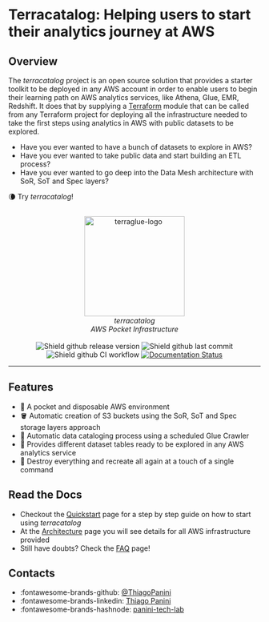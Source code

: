 # Terracatalog: Helping users to start their analytics journey at AWS

## Overview

The *terracatalog* project is an open source solution that provides a starter toolkit to be deployed in any AWS account in order to enable users to begin their learning path on AWS analytics services, like Athena, Glue, EMR, Redshift. It does that by supplying a [Terraform](https://www.terraform.io/) module that can be called from any Terraform project for deploying all the infrastructure needed to take the first steps using analytics in AWS with public datasets to be explored.

- Have you ever wanted to have a bunch of datasets to explore in AWS?
- Have you ever wanted to take public data and start building an ETL process?
- Have you ever wanted to go deep into the Data Mesh architecture with SoR, SoT and Spec layers?

🌘 Try *terracatalog*!


<div align="center">
    <br><img src="https://github.com/ThiagoPanini/terracatalog/blob/main/docs/assets/imgs/logo.png?raw=true" alt="terraglue-logo" width=200 height=200>
</div>

<div align="center">
    <i>terracatalog<br>
    AWS Pocket Infrastructure</i>
</div>

<div align="center">  
  <br>

  <img src="https://img.shields.io/github/v/release/ThiagoPanini/terracatalog?color=purple" alt="Shield github release version">
  
  <img src="https://img.shields.io/github/last-commit/ThiagoPanini/terracatalog?color=purple" alt="Shield github last commit">
  
  <img src="https://img.shields.io/github/actions/workflow/status/ThiagoPanini/terracatalog/ci-feature.yml?label=ci" alt="Shield github CI workflow">

  <a href='https://terracatalog.readthedocs.io/en/latest/?badge=latest'>
    <img src='https://readthedocs.org/projects/terracatalog/badge/?version=latest' alt='Documentation Status' />
  </a>

</div>

___

## Features

- 🚀 A pocket and disposable AWS environment
- 🪣 Automatic creation of S3 buckets using the SoR, SoT and Spec storage layers approach
- 🤖 Automatic data cataloging process using a scheduled Glue Crawler
- 🎲 Provides different dataset tables ready to be explored in any AWS analytics service
- 🔦 Destroy everything and recreate all again at a touch of a single command


## Read the Docs

- Checkout the [Quickstart](./quickstart/gettingstarted.md) page for a step by step guide on how to start using *terracatalog*
- At the [Architecture](./architecture/project-architecture.md) page you will see details for all AWS infrastructure provided
- Still have doubts? Check the [FAQ](./faq/faq.md) page!
    

## Contacts

- :fontawesome-brands-github: [@ThiagoPanini](https://github.com/ThiagoPanini)
- :fontawesome-brands-linkedin: [Thiago Panini](https://www.linkedin.com/in/thiago-panini/)
- :fontawesome-brands-hashnode: [panini-tech-lab](https://panini.hashnode.dev/)
